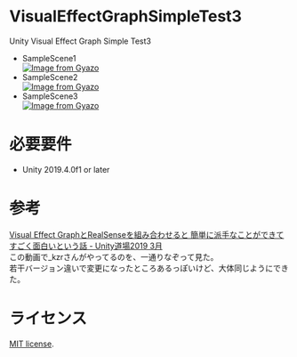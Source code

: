 # VisualEffectGraphSimpleTest3
Unity Visual Effect Graph Simple Test3
- SampleScene1  
[![Image from Gyazo](https://i.gyazo.com/fa0e8148904bd75cd3ce7767aad22cb7.gif)](https://gyazo.com/fa0e8148904bd75cd3ce7767aad22cb7)
- SampleScene2  
[![Image from Gyazo](https://i.gyazo.com/927dc58fcdfc2ba78585e54c9ff1a35f.gif)](https://gyazo.com/927dc58fcdfc2ba78585e54c9ff1a35f)  
- SampleScene3  
[![Image from Gyazo](https://i.gyazo.com/fdff92dc23f5140a50c3ae7daa5dd038.gif)](https://gyazo.com/fdff92dc23f5140a50c3ae7daa5dd038)  

# 必要要件
- Unity 2019.4.0f1 or later

# 参考
[Visual Effect GraphとRealSenseを組み合わせると 簡単に派手なことができてすごく面白いという話 - Unity道場2019 3月](https://youtu.be/uvGX8GPdfTE)   
この動画で_kzrさんがやってるのを、一通りなぞって見た。  
若干バージョン違いで変更になったところあるっぽいけど、大体同じようにできた。  

# ライセンス
[MIT license](https://en.wikipedia.org/wiki/MIT_License).  
